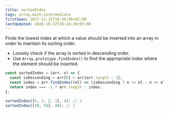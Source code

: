 ```yaml
---
title: sortedIndex
tags: array,math,intermediate
firstSeen: 2017-12-31T16:39:06+02:00
lastUpdated: 2020-10-22T20:24:30+03:00
---
```


Finds the lowest index at which a value should be inserted into an array in order to maintain its sorting order.

- Loosely check if the array is sorted in descending order.
- Use `Array.prototype.findIndex()` to find the appropriate index where the element should be inserted.

```js
const sortedIndex = (arr, n) => {
  const isDescending = arr[0] > arr[arr.length - 1];
  const index = arr.findIndex((el) => (isDescending ? n >= el : n <= el));
  return index === -1 ? arr.length : index;
};
```

```js
sortedIndex([5, 3, 2, 1], 4); // 1
sortedIndex([30, 50], 40); // 1
```

